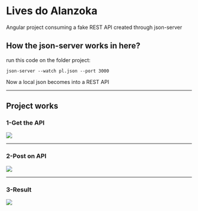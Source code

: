 # Lives do Alanzoka

Angular project consuming a fake REST API created through json-server

## How the json-server works in here?

run this code on the folder project:

``` json-server --watch pl.json --port 3000 ```

Now a local json becomes into a REST API

---

## Project works

### 1-Get the API
![](https://github.com/GArticuno/Angular-Api-_with_json-server/blob/main/image1.png)

---
### 2-Post on API
![](https://github.com/GArticuno/Angular-Api-_with_json-server/blob/main/image2.png)

---
### 3-Result
![](https://github.com/GArticuno/Angular-Api-_with_json-server/blob/main/image3.png)

